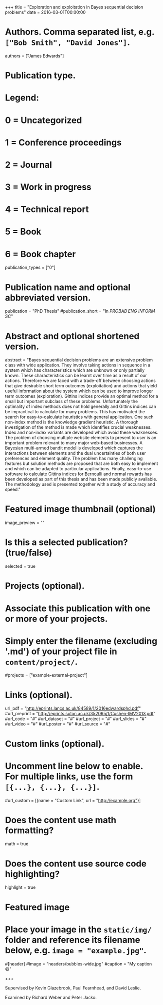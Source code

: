 +++
title = "Exploration and exploitation in Bayes sequential decision problems"
date = 2016-03-01T00:00:00

# Authors. Comma separated list, e.g. `["Bob Smith", "David Jones"]`.
authors = ["James Edwards"]

# Publication type.
# Legend:
# 0 = Uncategorized
# 1 = Conference proceedings
# 2 = Journal
# 3 = Work in progress
# 4 = Technical report
# 5 = Book
# 6 = Book chapter
publication_types = ["0"]

# Publication name and optional abbreviated version.
publication = "PhD Thesis"
#publication_short = "In *PROBAB ENG INFORM SC*"

# Abstract and optional shortened version.
abstract = "Bayes sequential decision problems are an extensive problem class with wide application. They involve taking actions in sequence in a system which has characteristics which are unknown or only partially known. These characteristics can be learnt over time as a result of our actions. Therefore we are faced with a trade-off between choosing actions that give desirable short term outcomes (exploitation) and actions that yield useful information about the system which can be used to improve longer term outcomes (exploration). Gittins indices provide an optimal method for a small but important subclass of these problems. Unfortunately the optimality of index methods does not hold generally and Gittins indices can be impractical to calculate for many problems. This has motivated the search for easy-to-calculate heuristics with general application. One such non-index method is the knowledge gradient heuristic. A thorough investigation of the method is made which identifies crucial weaknesses. Index and non-index variants are developed which avoid these weaknesses. The problem of choosing multiple website elements to present to user is an important problem relevant to many major web-based businesses. A Bayesian multi-armed bandit model is developed which captures the interactions between elements and the dual uncertainties of both user preferences and element quality. The problem has many challenging features but solution methods are proposed that are both easy to implement and which can be adapted to particular applications. Finally, easy-to-use software to calculate Gittins indices for Bernoulli and normal rewards has been developed as part of this thesis and has been made publicly available. The methodology used is presented together with a study of accuracy and speed."

# Featured image thumbnail (optional)
image_preview = ""

# Is this a selected publication? (true/false)
selected = true

# Projects (optional).
#   Associate this publication with one or more of your projects.
#   Simply enter the filename (excluding '.md') of your project file in `content/project/`.
#projects = ["example-external-project"]

# Links (optional).
url_pdf = "http://eprints.lancs.ac.uk/84589/1/2016edwardsphd.pdf"
#url_preprint = "http://eprints.soton.ac.uk/352095/1/Cushen-IMV2013.pdf"
#url_code = "#"
#url_dataset = "#"
#url_project = "#"
#url_slides = "#"
#url_video = "#"
#url_poster = "#"
#url_source = "#"

# Custom links (optional).
#   Uncomment line below to enable. For multiple links, use the form `[{...}, {...}, {...}]`.
#url_custom = [{name = "Custom Link", url = "http://example.org"}]

# Does the content use math formatting?
math = true

# Does the content use source code highlighting?
highlight = true

# Featured image
# Place your image in the `static/img/` folder and reference its filename below, e.g. `image = "example.jpg"`.
#[header]
#image = "headers/bubbles-wide.jpg"
#caption = "My caption :smile:"

+++

Supervised by Kevin Glazebrook, Paul Fearnhead, and David Leslie.

Examined by Richard Weber and Peter Jacko.